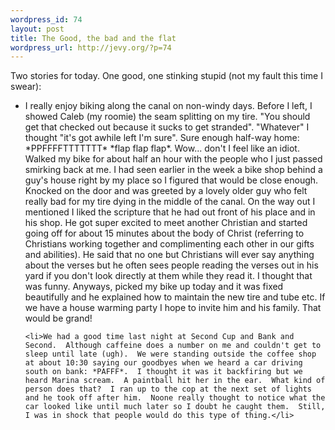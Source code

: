 ```yaml
--- 
wordpress_id: 74
layout: post
title: The Good, the bad and the flat
wordpress_url: http://jevy.org/?p=74
---
```

Two stories for today.  One good, one stinking stupid (not my fault this time I swear):

<ul>
	<li>I really enjoy biking along the canal on non-windy days.  Before I left, I showed Caleb (my roomie) the seam splitting on my tire.  "You should get that checked out because it sucks to get stranded".  "Whatever" I thought "it's got awhile left I'm sure".  Sure enough half-way home: *PPFFFFTTTTTTT* *flap flap flap*.  Wow... don't I feel like an idiot.  Walked my bike for about half an hour with the people who I just passed smirking back at me.  I had seen earlier in the week a bike shop behind a guy's house right by my place so I figured that would be close enough.  Knocked on the door and was greeted by a lovely older guy who felt really bad for my tire dying in the middle of the canal.  On the way out I mentioned I liked the scripture that he had out front of his place and in his shop.  He got super excited to meet another Christian and started going off for about 15 minutes about the body of Christ (referring to Christians working together and complimenting each other in our gifts and abilities).  He said that no one but Christians will ever say anything about the verses but he often sees people reading the verses out in his yard if you don't look directly at them while they read it.  I thought that was funny.  Anyways, picked my bike up today and it was fixed beautifully and he explained how to maintain the new tire and tube etc.  If we have a house warming party I hope to invite him and his family.  That would be grand!</li>

	<li>We had a good time last night at Second Cup and Bank and Second.  Although caffeine does a number on me and couldn't get to sleep until late (ugh).  We were standing outside the coffee shop at about 10:30 saying our goodbyes when we heard a car driving south on bank: *PAFFF*.  I thought it was it backfiring but we heard Marina scream.  A paintball hit her in the ear.  What kind of person does that?  I ran up to the cop at the next set of lights and he took off after him.  Noone really thought to notice what the car looked like until much later so I doubt he caught them.  Still, I was in shock that people would do this type of thing.</li>
</ul>
